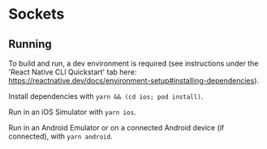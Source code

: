 # Sockets

## Running

To build and run, a dev environment is required (see instructions under the 'React Native CLI Quickstart' tab here: https://reactnative.dev/docs/environment-setup#installing-dependencies).

Install dependencies with `yarn && (cd ios; pod install)`.

Run in an iOS Simulator with `yarn ios`.

Run in an Android Emulator or on a connected Android device (if connected), with `yarn android`.